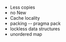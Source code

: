 
* Less copies
* no New
* Cache locality
* packing -- pragma pack
* lockless data structures
* unordered map
